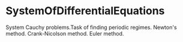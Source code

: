 # SystemOfDifferentialEquations
System Cauchy problems.Task of finding periodic regimes. Newton's method. Crank-Nicolson method. Euler method.
